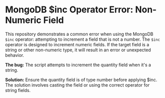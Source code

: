 # MongoDB $inc Operator Error: Non-Numeric Field
This repository demonstrates a common error when using the MongoDB `$inc` operator: attempting to increment a field that is not a number.  The `$inc` operator is designed to increment numeric fields.  If the target field is a string or other non-numeric type, it will result in an error or unexpected behavior. 

**The bug:** The script attempts to increment the quantity field when it's a string.

**Solution:** Ensure the quantity field is of type number before applying $inc. The solution involves casting the field or using the correct operator for string fields. 
